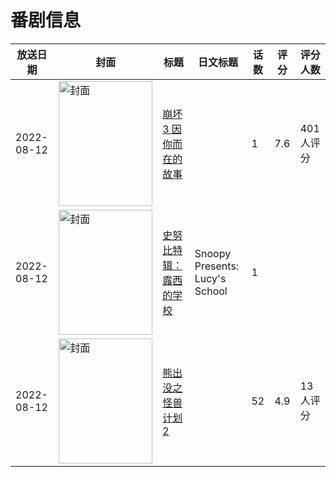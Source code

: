 # 番剧信息

|放送日期|封面|标题|日文标题|话数|评分|评分人数|
|---|---|---|---|---|---|---|
|2022-08-12|<img src="https://lain.bgm.tv/pic/cover/c/32/8c/395780_1hIsU.jpg" alt="封面" style="width:150px;height:200px;object-fit:cover;">|[崩坏3 因你而在的故事](https://bangumi.tv/subject/395780)||1|7.6|401人评分|
|2022-08-12|<img src="https://lain.bgm.tv/pic/cover/c/55/17/522330_O1L4O.jpg" alt="封面" style="width:150px;height:200px;object-fit:cover;">|[史努比特辑：露西的学校](https://bangumi.tv/subject/522330)|Snoopy Presents: Lucy's School|1|||
|2022-08-12|<img src="https://lain.bgm.tv/pic/cover/c/5f/6b/394414_N3LYm.jpg" alt="封面" style="width:150px;height:200px;object-fit:cover;">|[熊出没之怪兽计划2](https://bangumi.tv/subject/394414)||52|4.9|13人评分|
